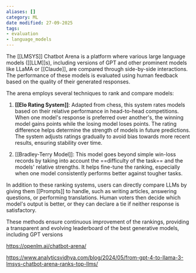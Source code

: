 ```yaml
---
aliases: []
category: ML
date modified: 27-09-2025
tags:
- evaluation
- language_models
---
```

The [[LMSYS]] Chatbot Arena is a platform where various large language models ([[LLM]]s), including versions of GPT and other prominent models like LLaMA or [[Claude]], are compared through side-by-side interactions. The performance of these models is evaluated using human feedback based on the quality of their generated responses.

The arena employs several techniques to rank and compare models:

1. **[[Elo Rating System]]**: Adapted from chess, this system rates models based on their relative performance in head-to-head competitions. When one model's response is preferred over another's, the winning model gains points while the losing model loses points. The rating difference helps determine the strength of models in future predictions. The system adjusts ratings gradually to avoid bias towards more recent results, ensuring stability over time.

2. [[Bradley-Terry Model]]: This model goes beyond simple win-loss records by taking into account the ==difficulty of the task== and the models' relative strengths. It helps fine-tune the ranking, especially when one model consistently performs better against tougher tasks.

In addition to these ranking systems, users can directly compare LLMs by giving them [[Prompts]] to handle, such as writing articles, answering questions, or performing translations. Human voters then decide which model's output is better, or they can declare a tie if neither response is satisfactory.

These methods ensure continuous improvement of the rankings, providing a transparent and evolving leaderboard of the best generative models, including GPT versions

https://openlm.ai/chatbot-arena/

https://www.analyticsvidhya.com/blog/2024/05/from-gpt-4-to-llama-3-lmsys-chatbot-arena-ranks-top-llms/



